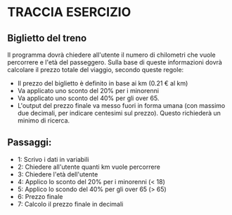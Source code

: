 # TRACCIA ESERCIZIO

## Biglietto del treno

Il programma dovrà chiedere all'utente il numero di chilometri che vuole percorrere e l'età del passeggero. Sulla base di queste informazioni dovrà calcolare il prezzo totale del viaggio, secondo queste regole:

- Il prezzo del biglietto è definito in base ai km (0.21 € al km)
- Va applicato uno sconto del 20% per i minorenni
- Va applicato uno sconto del 40% per gli over 65.
- L'output del prezzo finale va messo fuori in forma umana (con massimo due decimali, per indicare centesimi sul prezzo). Questo richiederà un minimo di ricerca.

## Passaggi:

- 1: Scrivo i dati in variabili
- 2: Chiedere all'utente quanti km vuole percorrere
- 3: Chiedere l'età dell'utente
- 4: Applico lo sconto del 20% per i minorenni (< 18)
- 5: Applico lo scondo del 40% per gli over 65 (> 65)
- 6: Prezzo finale
- 7: Calcolo il prezzo finale in decimali
